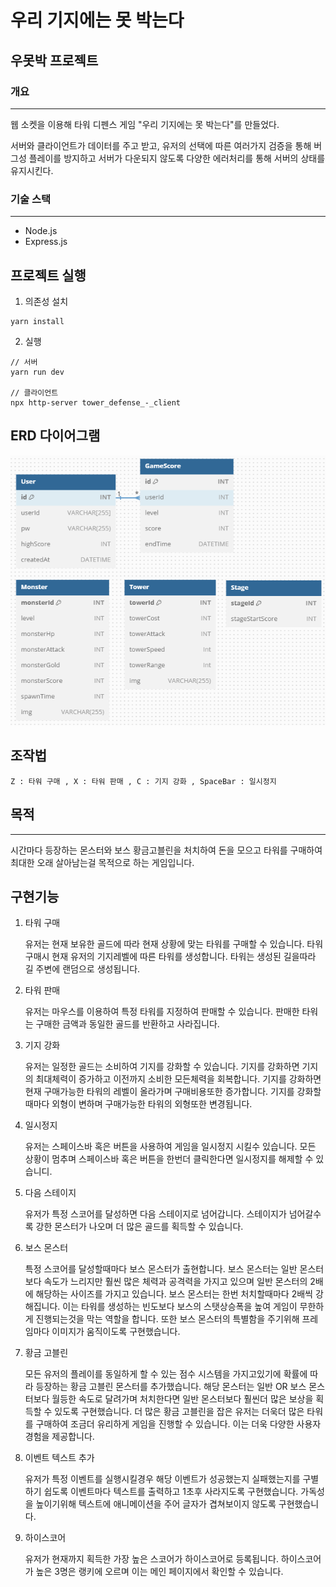 # 우리 기지에는 못 박는다

## 우못박 프로젝트

### 개요

---

웹 소켓을 이용해 타워 디펜스 게임 "우리 기지에는 못 박는다"를 만들었다.

서버와 클라이언트가 데이터를 주고 받고, 유저의 선택에 따른 여러가지 검증을 통해 버그성 플레이를 방지하고 서버가 다운되지 않도록 다양한 에러처리를 통해 서버의 상태를 유지시킨다.

### 기술 스택

---

- Node.js
- Express.js

## 프로젝트 실행

1. 의존성 설치

```
yarn install
```

2. 실행

```
// 서버
yarn run dev

// 클라이언트
npx http-server tower_defense_-_client
```

## ERD 다이어그램

![alt text](image.png)

## 조작법

```
Z : 타워 구매 , X : 타워 판매 , C : 기지 강화 , SpaceBar : 일시정지
```

## 목적

---

시간마다 등장하는 몬스터와 보스 황금고블린을 처치하여 돈을 모으고 타워를 구매하여 최대한 오래 살아남는걸 목적으로 하는 게임입니다.

## 구현기능

1. 타워 구매

   유저는 현재 보유한 골드에 따라 현재 상황에 맞는 타워를 구매할 수 있습니다.
   타워 구매시 현재 유저의 기지레벨에 따른 타워를 생성합니다.
   타워는 생성된 길을따라 길 주변에 랜덤으로 생성됩니다.

2. 타워 판매

   유저는 마우스를 이용하여 특정 타워를 지정하여 판매할 수 있습니다.
   판매한 타워는 구매한 금액과 동일한 골드를 반환하고 사라집니다.

3. 기지 강화

   유저는 일정한 골드는 소비하여 기지를 강화할 수 있습니다.
   기지를 강화하면 기지의 최대체력이 증가하고 이전까지 소비한 모든체력을 회복합니다.
   기지를 강화하면 현재 구매가능한 타워의 레벨이 올라가며 구매비용또한 증가합니다.
   기지를 강화할때마다 외형이 변하며 구매가능한 타워의 외형또한 변경됩니다.

4. 일시정지

   유저는 스페이스바 혹은 버튼을 사용하여 게임을 일시정지 시킬수 있습니다.
   모든 상황이 멈추며 스페이스바 혹은 버튼을 한번더 클릭한다면 일시정지를 해제할 수 있습니디.

5. 다음 스테이지

   유저가 특정 스코어를 달성하면 다음 스테이지로 넘어갑니다.
   스테이지가 넘어갈수록 강한 몬스터가 나오며 더 많은 골드를 획득할 수 있습니다.

6. 보스 몬스터

   특정 스코어를 달성할때마다 보스 몬스터가 출현합니다.
   보스 몬스터는 일반 몬스터보다 속도가 느리지만 훨씬 많은 체력과 공격력을 가지고 있으며 일반 몬스터의 2배에 해당하는 사이즈를 가지고 있습니다.
   보스 몬스터는 한번 처치할때마다 2배씩 강해집니다. 이는 타워를 생성하는 빈도보다 보스의 스탯상승폭을 높여 게임이 무한하게 진행되는것을 막는 역할을 합니다.
   또한 보스 몬스터의 특별함을 주기위해 프레임마다 이미지가 움직이도록 구현했습니다.

7. 황금 고블린

   모든 유저의 플레이를 동일하게 할 수 있는 점수 시스템을 가지고있기에 확률에 따라 등장하는 황금 고블린 몬스터를 추가했습니다.
   해당 몬스터는 일반 OR 보스 몬스터보다 월등한 속도로 달려가며 처치한다면 일반 몬스터보다 훨씬더 많은 보상을 획득할 수 있도록 구현했습니다.
   더 많은 황금 고블린을 잡은 유저는 더욱더 많은 타워를 구매하여 조금더 유리하게 게임을 진행할 수 있습니다.
   이는 더욱 다양한 사용자 경험을 제공합니다.

8. 이벤트 텍스트 추가

   유저가 특정 이벤트를 실행시킬경우 해당 이벤트가 성공했는지 실패했는지를 구별하기 쉽도록 이벤트마다 텍스트를 출력하고 1초후 사라지도록 구현했습니다.
   가독성을 높이기위해 텍스트에 애니메이션을 주어 글자가 겹쳐보이지 않도록 구현했습니다.

9. 하이스코어

   유저가 현재까지 획득한 가장 높은 스코어가 하이스코어로 등록됩니다.
   하이스코어가 높은 3명은 랭키에 오르며 이는 메인 페이지에서 확인할 수 있습니다.
